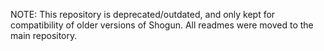 NOTE: This repository is deprecated/outdated, and only kept for compatibility of older versions of Shogun. All readmes were moved to the main repository.
